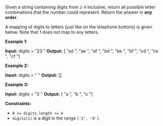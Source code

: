 Given a string containing digits from `2-9` inclusive, return all possible letter combinations that the number could represent. Return the answer in **any order**.

A mapping of digits to letters (just like on the telephone buttons) is given below. Note that 1 does not map to any letters.

**Example 1:**

**Input:** digits =  "23 "
**Output:** \[ "ad ", "ae ", "af ", "bd ", "be ", "bf ", "cd ", "ce ", "cf "\]

**Example 2:**

**Input:** digits =  " "
**Output:** \[\]

**Example 3:**

**Input:** digits =  "2 "
**Output:** \[ "a ", "b ", "c "\]

**Constraints:**

*   `0 <= digits.length <= 4`
*   `digits[i]` is a digit in the range `['2', '9']`.